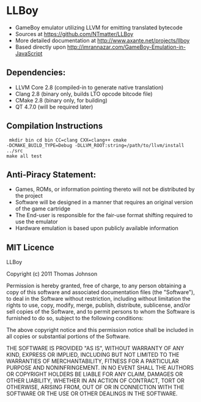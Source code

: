 # LLBoy

- GameBoy emulator utilizing LLVM for emitting translated bytecode
- Sources at https://github.com/NTmatter/LLBoy
- More detailed documentation at http://www.axante.net/projects/llboy
- Based directly upon http://imrannazar.com/GameBoy-Emulation-in-JavaScript

## Dependencies:

- LLVM Core 2.8 (compiled-in to generate native translation)
- Clang 2.8 (binary only, builds LTO opcode bitcode file)
- CMake 2.8 (binary only, for building)
- QT 4.7.0 (will be required later)
 
## Compilation Instructions

<code><pre>
mkdir bin
cd bin
CC=clang CXX=clang++ cmake -DCMAKE_BUILD_TYPE=Debug -DLLVM_ROOT:string=/path/to/llvm/install ../src
make all test
</pre></code>

## Anti-Piracy Statement:

- Games, ROMs, or information pointing thereto will not be distributed by the project
- Software will be designed in a manner that requires an original version of the game cartridge
- The End-user is responsible for the fair-use format shifting required to use the emulator
- Hardware emulation is based upon publicly available information

## MIT Licence

LLBoy

Copyright (c) 2011 Thomas Johnson

Permission is hereby granted, free of charge, to any person obtaining a copy
of this software and associated documentation files (the "Software"), to deal
in the Software without restriction, including without limitation the rights
to use, copy, modify, merge, publish, distribute, sublicense, and/or sell
copies of the Software, and to permit persons to whom the Software is
furnished to do so, subject to the following conditions:

The above copyright notice and this permission notice shall be included in
all copies or substantial portions of the Software.

THE SOFTWARE IS PROVIDED "AS IS", WITHOUT WARRANTY OF ANY KIND, EXPRESS OR
IMPLIED, INCLUDING BUT NOT LIMITED TO THE WARRANTIES OF MERCHANTABILITY,
FITNESS FOR A PARTICULAR PURPOSE AND NONINFRINGEMENT. IN NO EVENT SHALL THE
AUTHORS OR COPYRIGHT HOLDERS BE LIABLE FOR ANY CLAIM, DAMAGES OR OTHER
LIABILITY, WHETHER IN AN ACTION OF CONTRACT, TORT OR OTHERWISE, ARISING FROM,
OUT OF OR IN CONNECTION WITH THE SOFTWARE OR THE USE OR OTHER DEALINGS IN
THE SOFTWARE.